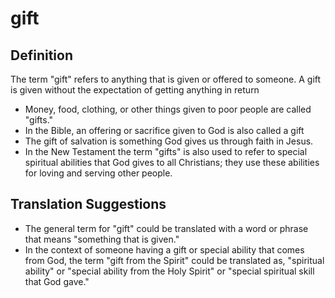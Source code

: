 # gift

## Definition

The term "gift" refers to anything that is given or offered to someone. A gift is given without the expectation of getting anything in return

* Money, food, clothing, or other things given to poor people are called "gifts."
* In the Bible, an offering or sacrifice given to God is also called a gift
* The gift of salvation is something God gives us through faith in Jesus.
* In the New Testament the term "gifts" is also used to refer to special spiritual abilities that God gives to all Christians; they use these abilities for loving and serving other people.


## Translation Suggestions



* The general term for "gift" could be translated with a word or phrase that means "something that is given."
* In the context of someone having a gift or special ability that comes from God, the term "gift from the Spirit" could be translated as, "spiritual ability" or "special ability from the Holy Spirit" or "special spiritual skill that God gave."